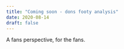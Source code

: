 ```yaml
---
title: "Coming soon - dons footy analysis"
date: 2020-08-14
draft: false
---
```


A fans perspective, for the fans.

